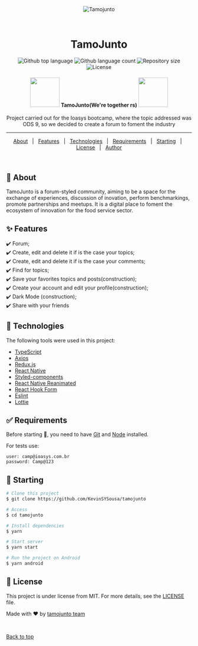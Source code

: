 <div align="center" id="top"> 
  <img src="./.github/app.gif" alt="Tamojunto" />

&#xa0;

</div>

<h1 align="center">TamoJunto</h1>

<p align="center">
  <img alt="Github top language" src="https://img.shields.io/github/languages/top/KevinSYSousa/tamojunto?color=56BEB8">

  <img alt="Github language count" src="https://img.shields.io/github/languages/count/KevinSYSousa/tamojunto?color=56BEB8">

  <img alt="Repository size" src="https://img.shields.io/github/repo-size/KevinSYSousa/tamojunto?color=56BEB8">

  <img alt="License" src="https://img.shields.io/github/license/KevinSYSousa/tamojunto?color=56BEB8">

</p>

<h4 align="center">
<img src="https://media4.giphy.com/media/Bte6Ao8JjooBA1jVWW/giphy.gif?cid=790b76114bb45200f28231fe8661c383f4c46cd9420bffe6&rid=giphy.gif&ct=s" width="80px">
	TamoJunto(We're together rs)
<img src="https://media4.giphy.com/media/YTJJAVjzeKLcKoA4ie/giphy.gif?cid=790b76114345f6573241480f0386fd233fc37e1de2265ee8&rid=giphy.gif&ct=s" width="80px">
</h4>
<p align="center">Project carried out for the Ioasys bootcamp, where the topic addressed was ODS 9, so we decided to create a forum to foment the industry </p>

<hr>

<p align="center">
  <a href="#dart-about">About</a> &#xa0; | &#xa0; 
  <a href="#sparkles-features">Features</a> &#xa0; | &#xa0;
  <a href="#rocket-technologies">Technologies</a> &#xa0; | &#xa0;
  <a href="#white_check_mark-requirements">Requirements</a> &#xa0; | &#xa0;
  <a href="#checkered_flag-starting">Starting</a> &#xa0; | &#xa0;
  <a href="#memo-license">License</a> &#xa0; | &#xa0;
  <a href="https://github.com/KevinSYSousa" target="_blank">Author</a>
</p>

<br>

## :dart: About

TamoJunto is a forum-styled community, aiming to be a space for the exchange of experiences, discussion of inovation, perform benchmarkings, promote partnerships and meetups. It is a digital place to foment the ecosystem of innovation for the food service sector.

## :sparkles: Features

:heavy_check_mark: Forum;\
:heavy_check_mark: Create, edit and delete it if is the case your topics;\
:heavy_check_mark: Create, edit and delete it if is the case your comments;\
:heavy_check_mark: Find for topics;\
:heavy_check_mark: Save your favorites topics and posts(construction);\
:heavy_check_mark: Create your account and edit your profile(construction);\
:heavy_check_mark: Dark Mode (construction);\
:heavy_check_mark: Share with your friends

## :rocket: Technologies

The following tools were used in this project:

- [TypeScript](https://www.typescriptlang.org/)
- [Axios](https://axios-http.com/)
- [Redux.js](https://redux-toolkit.js.org/)
- [React Native](https://reactnative.dev/)
- [Styled-components](https://styled-components.com/)
- [React Native Reanimated](https://docs.swmansion.com/react-native-reanimated/)
- [React Hook Form](https://react-hook-form.com/)
- [Eslint](https://eslint.org/)
- [Lottie](https://lottiefiles.com/)

## :white_check_mark: Requirements

Before starting :checkered_flag:, you need to have [Git](https://git-scm.com) and [Node](https://nodejs.org/en/) installed.

For tests use:

    user: camp@ioasys.com.br
    password: Camp@123

## :checkered_flag: Starting

```bash
# Clone this project
$ git clone https://github.com/KevinSYSousa/tamojunto

# Access
$ cd tamojunto

# Install dependencies
$ yarn

# Start server
$ yarn start

# Run the project on Android
$ yarn android
```

## :memo: License

This project is under license from MIT. For more details, see the [LICENSE](LICENSE.md) file.

Made with :heart: by <a href="https://github.com/KevinSYSousa" target="_blank">tamojunto team</a>

&#xa0;

<a href="#top">Back to top</a>
